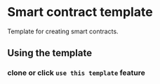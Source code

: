 # Smart contract template

Template for creating smart contracts.

## Using the template

### clone or click `use this template` feature

